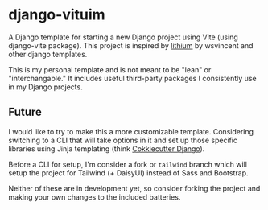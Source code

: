 # django-vituim

A Django template for starting a new Django project using Vite (using django-vite package). This project is inspired by [lithium](https://github.com/wsvincent/lithium) by wsvincent and other django templates.

This is my personal template and is not meant to be "lean" or "interchangable." It includes useful third-party packages I consistently use in my Django projects.

## Future

I would like to try to make this a more customizable template. Considering switching to a CLI that will take options in it and set up those specific libraries using Jinja templating (think [Cokkiecutter Django](https://github.com/cookiecutter/cookiecutter-django)).

Before a CLI for setup, I'm consider a fork or `tailwind` branch which will setup the project for Tailwind (+ DaisyUI) instead of Sass and Bootstrap.

Neither of these are in development yet, so consider forking the project and making your own changes to the included batteries.
